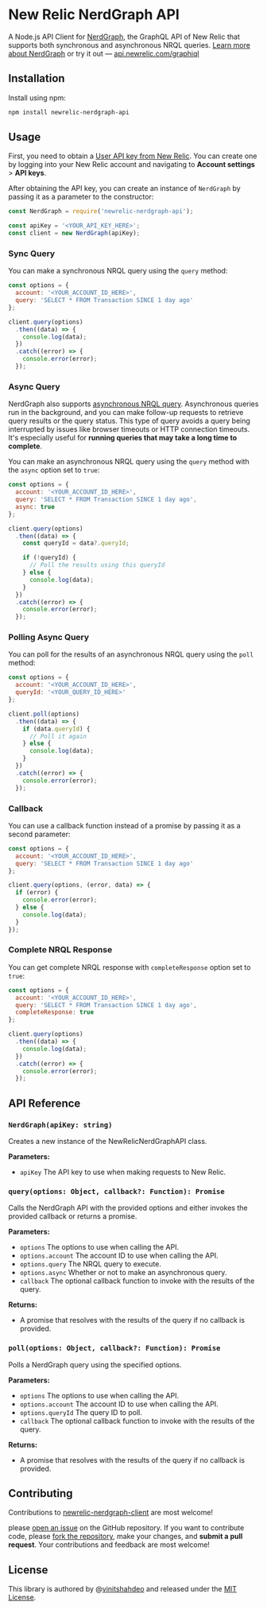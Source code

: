 # New Relic NerdGraph API

A Node.js API Client for [NerdGraph](https://docs.newrelic.com/docs/apis/nerdgraph/examples/nerdgraph-nrql-tutorial/), the GraphQL API of New Relic that supports both synchronous and asynchronous NRQL queries. [Learn more about NerdGraph](https://docs.newrelic.com/docs/apis/nerdgraph/get-started/introduction-new-relic-nerdgraph/) or try it out — [api.newrelic.com/graphiql](https://api.newrelic.com/graphiql)

## Installation
Install using npm:
```bash
npm install newrelic-nerdgraph-api
```

## Usage

First, you need to obtain a [User API key from New Relic](https://docs.newrelic.com/docs/apis/intro-apis/new-relic-api-keys/). You can create one by logging into your New Relic account and navigating to **Account settings** > **API keys**.

After obtaining the API key, you can create an instance of `NerdGraph` by passing it as a parameter to the constructor:

```js
const NerdGraph = require('newrelic-nerdgraph-api');

const apiKey = '<YOUR_API_KEY_HERE>';
const client = new NerdGraph(apiKey);
```

### Sync Query

You can make a synchronous NRQL query using the `query` method:

```js
const options = {
  account: '<YOUR_ACCOUNT_ID_HERE>',
  query: 'SELECT * FROM Transaction SINCE 1 day ago'
};

client.query(options)
  .then((data) => {
    console.log(data);
  })
  .catch((error) => {
    console.error(error);
  });
```

### Async Query

NerdGraph also supports [asynchronous NRQL query](https://docs.newrelic.com/docs/apis/nerdgraph/examples/async-queries-nrql-tutorial/). Asynchronous queries run in the background, and you can make follow-up requests to retrieve query results or the query status. This type of query avoids a query being interrupted by issues like browser timeouts or HTTP connection timeouts. It's especially useful for **running queries that may take a long time to complete**.

You can make an asynchronous NRQL query using the `query` method with the `async` option set to `true`:

```js
const options = {
  account: '<YOUR_ACCOUNT_ID_HERE>',
  query: 'SELECT * FROM Transaction SINCE 1 day ago',
  async: true
};

client.query(options)
  .then((data) => {
    const queryId = data?.queryId;

    if (!queryId) {
      // Poll the results using this queryId
    } else {
      console.log(data);
    }
  })
  .catch((error) => {
    console.error(error);
  });
```

### Polling Async Query

You can poll for the results of an asynchronous NRQL query using the `poll` method:

```js
const options = {
  account: '<YOUR_ACCOUNT_ID_HERE>',
  queryId: '<YOUR_QUERY_ID_HERE>'
};

client.poll(options)
  .then((data) => {
    if (data.queryId) {
      // Poll it again
    } else {
      console.log(data);
    } 
  })
  .catch((error) => {
    console.error(error);
  });
```

### Callback

You can use a callback function instead of a promise by passing it as a second parameter:

```js
const options = {
  account: '<YOUR_ACCOUNT_ID_HERE>',
  query: 'SELECT * FROM Transaction SINCE 1 day ago'
};

client.query(options, (error, data) => {
  if (error) {
    console.error(error);
  } else {
    console.log(data);
  }
});
```

### Complete NRQL Response

You can get complete NRQL response with `completeResponse` option set to `true`:

```javascript
const options = {
  account: '<YOUR_ACCOUNT_ID_HERE>',
  query: 'SELECT * FROM Transaction SINCE 1 day ago',
  completeResponse: true
};

client.query(options)
  .then((data) => {
    console.log(data);
  })
  .catch((error) => {
    console.error(error);
  });
```

## API Reference

### `NerdGraph(apiKey: string)`

Creates a new instance of the NewRelicNerdGraphAPI class.

**Parameters:**

- `apiKey` The API key to use when making requests to New Relic.

### `query(options: Object, callback?: Function): Promise`

Calls the NerdGraph API with the provided options and either invokes the provided callback or returns a promise.

**Parameters:**

- `options` The options to use when calling the API.
- `options.account` The account ID to use when calling the API.
- `options.query` The NRQL query to execute.
- `options.async` Whether or not to make an asynchronous query.
- `callback` The optional callback function to invoke with the results of the query.

**Returns:**

- A promise that resolves with the results of the query if no callback is provided.

### `poll(options: Object, callback?: Function): Promise`

Polls a NerdGraph query using the specified options.

**Parameters:**

- `options` The options to use when calling the API.
- `options.account` The account ID to use when calling the API.
- `options.queryId` The query ID to poll.
- `callback` The optional callback function to invoke with the results of the query.

**Returns:**

- A promise that resolves with the results of the query if no callback is provided.

## Contributing

Contributions to [newrelic-nerdgraph-client](https://github.com/vinitshahdeo/newrelic-nerdgraph-client) are most welcome!

please [open an issue](https://github.com/vinitshahdeo/newrelic-nerdgraph-client/issues/new) on the GitHub repository. If you want to contribute code, please [fork the repository](https://github.com/vinitshahdeo/newrelic-nerdgraph-client/fork), make your changes, and **submit a pull request**. Your contributions and feedback are most welcome!

## License

This library is authored by @[vinitshahdeo](https://github.com/vinitshahdeo) and released under the [MIT License](./LICENSE).
